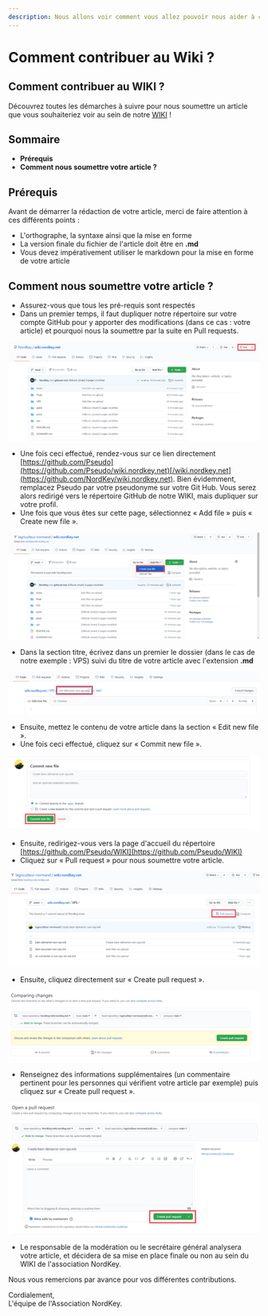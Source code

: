 ```yaml
---
description: Nous allons voir comment vous allez pouvoir nous aider à compléter ce Wiki.
---
```


# Comment contribuer au Wiki ?

## Comment contribuer au WIKI ?

Découvrez toutes les démarches à suivre pour nous soumettre un article que vous souhaiteriez voir au sein de notre [WIKI](https://wiki.world-heberg.com/) !

## Sommaire

* **Prérequis**
* **Comment nous soumettre votre article ?**

## Prérequis

Avant de démarrer la rédaction de votre article, merci de faire attention à ces différents points :

* L'orthographe, la syntaxe ainsi que la mise en forme
* La version finale du fichier de l'article doit être en **.md**
* Vous devez impérativement utiliser le markdown pour la mise en forme de votre article

## Comment nous soumettre votre article ?

* Assurez-vous que tous les pré-requis sont respectés
* Dans un premier temps, il faut dupliquer notre répertoire sur votre compte GitHub pour y apporter des modifications \(dans ce cas : votre article\) et pourquoi nous la soumettre par la suite en Pull requests.

![](../.gitbook/assets/wiki-contribution-github-fork.png)

* Une fois ceci effectué, rendez-vous sur ce lien directement [https://github.com/Pseudo](https://github.com/Pseudo/wiki.nordkey.net)[/wiki.nordkey.net](https://github.com/NordKey/wiki.nordkey.net). Bien évidemment, remplacez Pseudo par votre pseudonyme sur votre Git Hub. Vous serez alors redirigé vers le répertoire GitHub de notre WIKI, mais dupliquer sur votre profil.
* Une fois que vous êtes sur cette page, sélectionnez « Add file » puis « Create new file ». 

![](../.gitbook/assets/wiki-contribution-github-new-file.png)

* Dans la section titre, écrivez dans un premier le dossier \(dans le cas de notre exemple : VPS\) suivi du titre de votre article avec l'extension **.md**

![](../.gitbook/assets/wiki-contribution-github-rename.png)

* Ensuite, mettez le contenu de votre article dans la section « Edit new file ».
* Une fois ceci effectué, cliquez sur « Commit new file ».

![](../.gitbook/assets/wiki-contribution-github-save.png)

* Ensuite, redirigez-vous vers la page d'accueil du répertoire [https://github.com/Pseudo/WIKI](https://github.com/Pseudo/WIKI)
* Cliquez sur « Pull request » pour nous soumettre votre article.

![](../.gitbook/assets/wiki-contribution-github-pull-request.png)

* Ensuite, cliquez directement sur « Create pull request ».

![](../.gitbook/assets/wiki-contribution-github-create-pull-request.png)

* Renseignez des informations supplémentaires \(un commentaire pertinent pour les personnes qui vérifient votre article par exemple\) puis cliquez sur « Create pull request ».

![](../.gitbook/assets/wiki-contribution-github-send-pull-request.png)

* Le responsable de la modération ou le secrétaire général analysera votre article, et décidera de sa mise en place finale ou non au sein du WIKI de l'association NordKey.

Nous vous remercions par avance pour vos différentes contributions.

Cordialement,  
L'équipe de l'Association NordKey.

